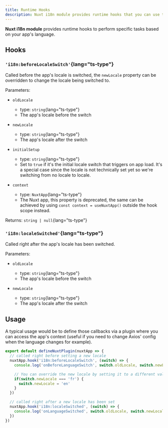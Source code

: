 ```yaml
---
title: Runtime Hooks
description: Nuxt i18n module provides runtime hooks that you can use to perform specific tasks based on your app's language.
---
```


**Nuxt i18n module** provides runtime hooks to perform specific tasks based on your app's language.

## Hooks

### `'i18n:beforeLocaleSwitch'`{lang="ts-type"}

Called before the app's locale is switched, the `newLocale` property can be overridden to change the locale being switched to.

Parameters:

- `oldLocale`
  - type: `string`{lang="ts-type"}
  - The app's locale before the switch

- `newLocale`
  - type: `string`{lang="ts-type"}
  - The app's locale after the switch

- `initialSetup`
  - type: `string`{lang="ts-type"}
  - Set to `true` if it's the initial locale switch that triggers on app load. It's a special case since the locale is not technically set yet so we're switching from no locale to locale.

- `context`
  - type: `NuxtApp`{lang="ts-type"}
  - The Nuxt app, this property is deprecated, the same can be achieved by using `const context = useNuxtApp()` outside the hook scope instead.

Returns: `string | null`{lang="ts-type"}

### `'i18n:localeSwitched'`{lang="ts-type"}

Called right after the app's locale has been switched.

Parameters:

- `oldLocale`
  - type: `string`{lang="ts-type"}
  - The app's locale before the switch

- `newLocale`
  - type: `string`{lang="ts-type"}
  - The app's locale after the switch

## Usage

A typical usage would be to define those callbacks via a plugin where you can access the app's context \(useful if you need to change Axios' config when the language changes for example\).

```ts [/plugins/i18n.ts]
export default defineNuxtPlugin(nuxtApp => {
  // called right before setting a new locale
  nuxtApp.hook('i18n:beforeLocaleSwitch', (switch) => {
    console.log('onBeforeLanguageSwitch', switch.oldLocale, switch.newLocale, switch.initialSetup)

    // You can override the new locale by setting it to a different value
    if(switch.newLocale === 'fr') {
      switch.newLocale = 'en'
    }
  })

  // called right after a new locale has been set
  nuxtApp.hook('i18n:localeSwitched', (switch) => {
    console.log('onLanguageSwitched', switch.oldLocale, switch.newLocale)
  })
})
```
